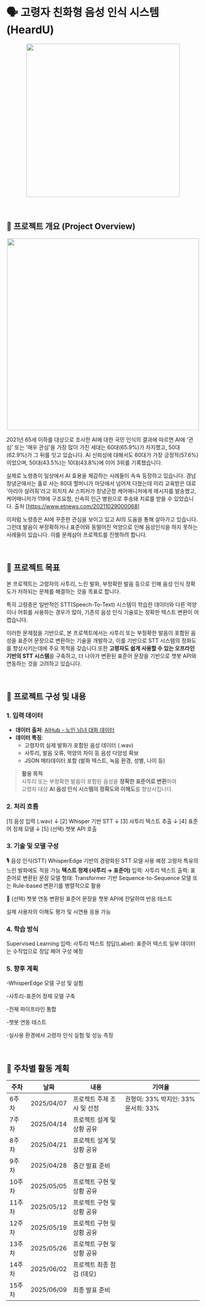 # 🗣️ 고령자 친화형 음성 인식 시스템 (HeardU)
<p align="center">
<img src="https://search.pstatic.net/common/?src=http%3A%2F%2Fblogfiles.naver.net%2FMjAyMjA1MDRfNjAg%2FMDAxNjUxNjMzNjQxMDE3.IG2--1anLuh1xZe5lCss4u0iPkahtezjr7bxBT9LF2Qg.Id-GYjI85R1HaDadoLAdx3QdjTPq7UwdmDAEWbQQjq4g.JPEG.catublog%2F6.jpg&type=sc960_832" width="400"/>
</p>

<br>

## 🌟 프로젝트 개요 (Project Overview)
<p align="center">
<img src="https://img.etnews.com/photonews/2110/1468460_20211029123811_343_0001.jpg" width="500"/>
</p>
2021년 65세 이하를 대상으로 조사한 AI에 대한 국민 인식의 결과에 따르면 AI에 '관심' 또는 '매우 관심'을 가장 많이 가진 세대는 60대(65.9%)가 차지했고, 50대(62.9%)가 그 뒤를 잇고 있습니다. AI 신뢰성에 대해서도 60대가 가장 긍정적(57.6%)이었으며, 50대(43.5%)는 10대(43.8%)에 이어 3위를 기록했습니다.

실제로 노령층이 일상에서 AI 효용을 체감하는 사례들이 속속 등장하고 있습니다. 경남 창녕군에서는 홀로 사는 80대 할머니가 마당에서 넘어져 다쳤는데 미리 교육받은 대로 '아리아 살려줘'라고 외치자 AI 스피커가 창녕군청 케어매니저에게 메시지를 발송했고, 케어매니저가 119에 구조요청, 신속히 인근 병원으로 후송돼 치료를 받을 수 있었습니다. 출처 [https://www.etnews.com/20211029000068]

이처럼 노령층은 AI에 꾸준한 관심을 보이고 있고 AI의 도움을 통해 살아가고 있습니다. 그런데 발음이 부정확하거나 표준어와 동떨어진 억양으로 인해 음성인식을 하지 못하는 사례들이 있습니다. 이를 문제삼아 프로젝트를 진행하려 합니다.

<br>

## 📌 프로젝트 목표
 본 프로젝트는 고령자의 사투리, 느린 발화, 부정확한 발음 등으로 인해 음성 인식 정확도가 저하되는 문제를 해결하는 것을 목표로 합니다. 

특히 고령층은 일반적인 STT(Speech-To-Text) 시스템이 학습한 데이터와 다른 억양이나 어휘를 사용하는 경우가 많아, 기존의 음성 인식 기술로는 정확한 텍스트 변환이 어렵습니다.

이러한 문제점을 기반으로, 본 프로젝트에서는 사투리 또는 부정확한 발음이 포함된 음성을 표준어 문장으로 변환하는 기술을 개발하고, 이를 기반으로 STT 시스템의 정화도를 향상시키는데에 주요 목적을 갖습니다.또한 **고령자도 쉽게 사용할 수 있는 오프라인 기반의 STT 시스템**을 구축하고, 더 나아가 변환된 표준어 문장을 기반으로 챗봇 API와 연동하는 것을 고려하고 있습니다.

<br>

## 📜 프로젝트 구성 및 내용

### 1. 입력 데이터
- **데이터 출처**: [AIHub - 노인 남녀 대화 데이터](https://www.aihub.or.kr/aihubdata/data/view.do?dataSetSn=107)
- **데이터 특징**:
  - 고령자의 실제 발화가 포함된 음성 데이터 (.wav)  
  - 사투리, 발음 오류, 억양의 차이 등 음성 다양성 확보
  - JSON 메타데이터 포함 (발화 텍스트, 녹음 환경, 성별, 나이 등)

> **활용 목적**  
> 사투리 또는 부정확한 발음이 포함된 음성을 **정확한 표준어로 변환**하여  
> 고령자 대상 **AI 음성 인식 시스템의 정확도와 이해도**를 향상시킵니다.


### 2. 처리 흐름

[1] 음성 입력 (.wav)
     ↓
[2] Whisper 기반 STT
     ↓
[3] 사투리 텍스트 추출
     ↓
[4] 표준어 정제 모델
     ↓
[5] (선택) 챗봇 API 호출

### 3. 기술 및 모델 구성
🎙️ 음성 인식(STT)
WhisperEdge 기반의 경량화된 STT 모델 사용 예정
고령자 특유의 느린 발화에도 적응 가능
**텍스트 정제 (사투리 → 표준어)**
입력: 사투리 텍스트
출력: 표준어로 변환된 문장
모델 형태:
Transformer 기반 Sequence-to-Sequence 모델
또는 Rule-based 변환기를 병렬적으로 활용

🤖 (선택) 챗봇 연동
변환된 표준어 문장을 챗봇 API에 전달하여 반응 테스트

실제 사용자의 이해도 평가 및 시연용 응용 가능

### 4. 학습 방식
Supervised Learning
입력: 사투리 텍스트
정답(Label): 표준어 텍스트
일부 데이터는 수작업으로 정답 페어 구성 예정

### 5. 향후 계획
 -WhisperEdge 모델 구성 및 실험
 
 -사투리-표준어 정제 모델 구축
 
 -전체 파이프라인 통합
 
 -챗봇 연동 테스트
 
 -실사용 환경에서 고령자 인식 실험 및 성능 측정

 <br>

## 📅 주차별 활동 계획
| 주차   | 날짜         | 내용                                         | 기여율 |
|--------|------------|--------------------------------------------|--------|
| 6주차  | 2025/04/07 | 프로젝트 주제 조사 및 선정  | 권형미: 33% 박지인: 33% 윤서희: 33%    |
| 7주차  | 2025/04/14 | 프로젝트 설계 및 상황 공유  |    |
| 8주차  | 2025/04/21 | 프로젝트 설계 및 상황 공유 |    |
| 9주차  | 2025/04/28 | 중간 발표 준비  |    |
| 10주차 | 2025/05/05 | 프로젝트 구현 및 상황 공유  |    |
| 11주차 | 2025/05/12 | 프로젝트 구현 및 상황 공유                          |    |
| 12주차 | 2025/05/19 | 프로젝트 구현 및 상황 공유                          |    |
| 13주차 | 2025/05/26 | 프로젝트 구현 및 상황 공유                         |    |
| 14주차 | 2025/06/02 | 프로젝트 최종 점검 (데모)                          |    |
| 15주차 | 2025/06/09 | 최종 발표 준비                        |    |
